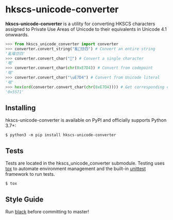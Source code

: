 # hkscs-unicode-converter

**hkscs-unicode-converter** is a utility for converting HKSCS characters assigned to Private Use Areas of Unicode to their equivalents in Unicode 4.1 onwwards.

```python
>>> from hkscs_unicode_converter import converter
>>> converter.convert_string("亂廿四") # Convert an entire string
'亂噏廿四'
>>> converter.convert_char("") # Convert a single character
'嘅'
>>> converter.convert_char(chr(0xE7D4)) # Convert from codepoint
'啱'
>>> converter.convert_char("\uE7D4") # Convert from Unicode literal
'啱'
>>> hex(ord(converter.convert_char(chr(0xE7D4)))) # Get corresponding codepoint
'0x5571'
```

## Installing

hkscs-unicode-converter is available on PyPI and officially supports Python 3.7+:

```console
$ python3 -m pip install hkscs-unicode-converter
```

## Tests

Tests are located in the hkscs_unicode_converter submodule. Testing uses [tox](https://tox.readthedocs.io/en/latest/) to automate environment management and the built-in [unittest](https://docs.python.org/3/library/unittest.html) framework to run tests.

```console
$ tox
```

## Style Guide

Run [black](https://github.com/psf/black) before committing to master!